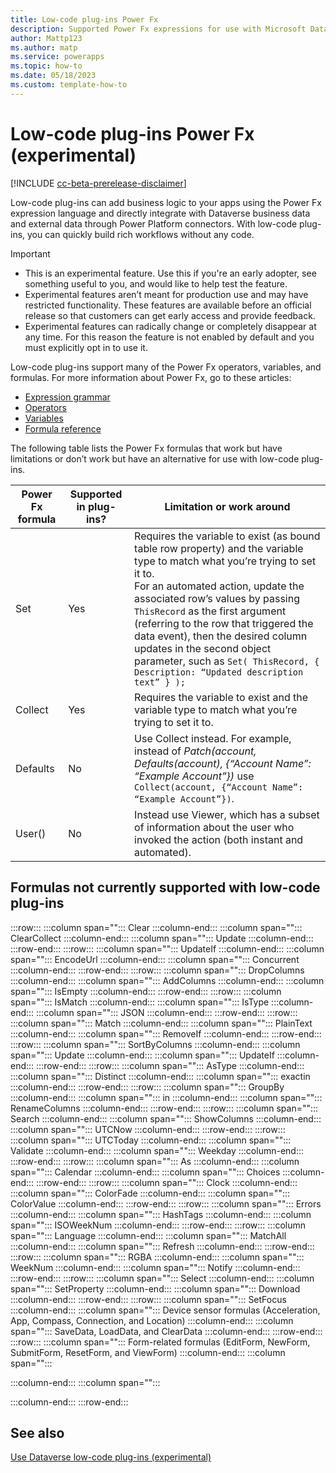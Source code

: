 ```yaml
---
title: Low-code plug-ins Power Fx
description: Supported Power Fx expressions for use with Microsoft Dataverse low-code plug-ins  
author: Mattp123
ms.author: matp
ms.service: powerapps
ms.topic: how-to
ms.date: 05/18/2023
ms.custom: template-how-to
---
```

# Low-code plug-ins Power Fx (experimental)

[!INCLUDE [cc-beta-prerelease-disclaimer](../../includes/cc-beta-prerelease-disclaimer.md)]

Low-code plug-ins can add business logic to your apps using the Power Fx expression language and directly integrate with Dataverse business data and external data through Power Platform connectors. With low-code plug-ins, you can quickly build rich workflows without any code.

> [!IMPORTANT]
> - This is an experimental feature. Use this if you're an early adopter, see something useful to you, and would like to help test the feature.
> - Experimental features aren’t meant for production use and may have restricted functionality. These features are available before an official release so that customers can get early access and provide feedback.
> - Experimental features can radically change or completely disappear at any time. For this reason the feature is not enabled by default and you must explicitly opt in to use it.

Low-code plug-ins support many of the Power Fx operators, variables, and formulas. For more information about Power Fx, go to these articles:

- [Expression grammar](/power-platform/power-fx/expression-grammar)
- [Operators](/power-platform/power-fx/operators)
- [Variables](/power-platform/power-fx/variables)
- [Formula reference](/power-platform/power-fx/formula-reference)

The following table lists the Power Fx formulas that work but have limitations or don’t work but have an alternative for use with low-code plug-ins.

|Power Fx formula  |Supported in plug-ins?  | Limitation or work around   |
|---------|---------|---------|
|Set     |  Yes      | Requires the variable to exist (as bound table row property) and the variable type to match what you’re trying to set it to. <br /> For an automated action, update the associated row’s values by passing `ThisRecord` as the first argument (referring to the row that triggered the data event), then the desired column updates in the second object parameter, such as `Set( ThisRecord, { Description: “Updated description text” } );`  |
|Collect     | Yes        | Requires the variable to exist and the variable type to match what you’re trying to set it to.    |
|Defaults     |  No       | Use Collect instead. For example, instead of *Patch(account, Defaults(account), {“Account Name”: “Example Account”})* use `Collect(account, {“Account Name”: “Example Account”})`.    |
|User()     | No        | Instead use Viewer, which has a subset of information about the user who invoked the action (both instant and automated).    |

## Formulas not currently supported with low-code plug-ins

:::row:::
   :::column span="":::
      Clear
   :::column-end:::
   :::column span="":::
      ClearCollect
   :::column-end:::
   :::column span="":::
      Update
   :::column-end:::
:::row-end:::
:::row:::
   :::column span="":::
      UpdateIf
   :::column-end:::
   :::column span="":::
      EncodeUrl
   :::column-end:::
   :::column span="":::
      Concurrent
   :::column-end:::
:::row-end:::
:::row:::
   :::column span="":::
      DropColumns
   :::column-end:::
   :::column span="":::
      AddColumns
   :::column-end:::
   :::column span="":::
      IsEmpty
   :::column-end:::
:::row-end:::
:::row:::
   :::column span="":::
      IsMatch
   :::column-end:::
   :::column span="":::
      IsType
   :::column-end:::
   :::column span="":::
      JSON
   :::column-end:::
:::row-end:::
:::row:::
   :::column span="":::
      Match
   :::column-end:::
   :::column span="":::
      PlainText
   :::column-end:::
   :::column span="":::
     RemoveIf
   :::column-end:::
:::row-end:::
:::row:::
   :::column span="":::
      SortByColumns
   :::column-end:::
   :::column span="":::
      Update
   :::column-end:::
   :::column span="":::
      UpdateIf
   :::column-end:::
:::row-end:::
:::row:::
   :::column span="":::
      AsType
   :::column-end:::
   :::column span="":::
      Distinct
   :::column-end:::
   :::column span="":::
      exactin
   :::column-end:::
:::row-end:::
:::row:::
   :::column span="":::
      GroupBy
   :::column-end:::
   :::column span="":::
      in
   :::column-end:::
   :::column span="":::
      RenameColumns
   :::column-end:::
:::row-end:::
:::row:::
   :::column span="":::
      Search
   :::column-end:::
   :::column span="":::
      ShowColumns
   :::column-end:::
   :::column span="":::
      UTCNow
   :::column-end:::
:::row-end:::
:::row:::
   :::column span="":::
      UTCToday
   :::column-end:::
   :::column span="":::
      Validate
   :::column-end:::
   :::column span="":::
      Weekday
   :::column-end:::
:::row-end:::
:::row:::
   :::column span="":::
      As
   :::column-end:::
   :::column span="":::
      Calendar
   :::column-end:::
   :::column span="":::
      Choices
   :::column-end:::
:::row-end:::
:::row:::
   :::column span="":::
      Clock
   :::column-end:::
   :::column span="":::
      ColorFade
   :::column-end:::
   :::column span="":::
      ColorValue
   :::column-end:::
:::row-end:::
:::row:::
   :::column span="":::
      Errors
   :::column-end:::
   :::column span="":::
      HashTags
   :::column-end:::
   :::column span="":::
      ISOWeekNum 
   :::column-end:::
:::row-end:::
:::row:::
   :::column span="":::
      Language
   :::column-end:::
   :::column span="":::
      MatchAll
   :::column-end:::
   :::column span="":::
      Refresh
   :::column-end:::
:::row-end:::
:::row:::
   :::column span="":::
      RGBA
   :::column-end:::
   :::column span="":::
      WeekNum
   :::column-end:::
   :::column span="":::
      Notify
   :::column-end:::
:::row-end:::
:::row:::
   :::column span="":::
      Select
   :::column-end:::
   :::column span="":::
      SetProperty
   :::column-end:::
   :::column span="":::
      Download
   :::column-end:::
:::row-end:::
:::row:::
   :::column span="":::
      SetFocus
   :::column-end:::
   :::column span="":::
      Device sensor formulas (Acceleration, App, Compass, Connection, and Location)
   :::column-end:::
   :::column span="":::
      SaveData, LoadData, and ClearData
   :::column-end:::
:::row-end:::
:::row:::
   :::column span="":::
      Form-related formulas (EditForm, NewForm, SubmitForm, ResetForm, and ViewForm)
   :::column-end:::
   :::column span="":::
      
   :::column-end:::
   :::column span="":::
      
   :::column-end:::
:::row-end:::

## See also

[Use Dataverse low-code plug-ins (experimental)](low-code-plug-ins.md)